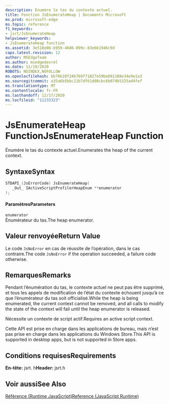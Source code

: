 ```yaml
---
description: Énumère le tas du contexte actuel.
title: Fonction JsEnumerateHeap | Documents Microsoft
ms.prod: microsoft-edge
ms.topic: reference
f1_keywords:
- jsrt/JsEnumerateHeap
helpviewer_keywords:
- JsEnumerateHeap function
ms.assetid: 3e518e0b-b959-4686-899c-83e6b1946c9d
caps.latest.revision: 12
author: MSEdgeTeam
ms.author: msedgedevrel
ms.date: 11/19/2020
ROBOTS: NOINDEX,NOFOLLOW
ms.openlocfilehash: bb76b28f24b769f71827e59be691188e34e9e1a3
ms.sourcegitcommit: a35a6b5bbc21b7df61d08cbc6b074b5325ad4fef
ms.translationtype: MT
ms.contentlocale: fr-FR
ms.lasthandoff: 12/17/2020
ms.locfileid: "11233323"
---
```

# <span data-ttu-id="d8a20-103">JsEnumerateHeap Function</span><span class="sxs-lookup"><span data-stu-id="d8a20-103">JsEnumerateHeap Function</span></span>

<span data-ttu-id="d8a20-104">Énumère le tas du contexte actuel.</span><span class="sxs-lookup"><span data-stu-id="d8a20-104">Enumerates the heap of the current context.</span></span>  
  
## <span data-ttu-id="d8a20-105">Syntaxe</span><span class="sxs-lookup"><span data-stu-id="d8a20-105">Syntax</span></span>  
  
```cpp  
STDAPI_(JsErrorCode) JsEnumerateHeap(  
   _Out_ IActiveScriptProfilerHeapEnum **enumerator  
);  
```  
  
#### <span data-ttu-id="d8a20-106">Paramètres</span><span class="sxs-lookup"><span data-stu-id="d8a20-106">Parameters</span></span>  
 `enumerator`  
 <span data-ttu-id="d8a20-107">Énumérateur du tas.</span><span class="sxs-lookup"><span data-stu-id="d8a20-107">The heap enumerator.</span></span>  
  
## <span data-ttu-id="d8a20-108">Valeur renvoyée</span><span class="sxs-lookup"><span data-stu-id="d8a20-108">Return Value</span></span>  
 <span data-ttu-id="d8a20-109">Le code `JsNoError` en cas de réussite de l’opération, dans le cas contraire.</span><span class="sxs-lookup"><span data-stu-id="d8a20-109">The code `JsNoError` if the operation succeeded, a failure code otherwise.</span></span>  
  
## <span data-ttu-id="d8a20-110">Remarques</span><span class="sxs-lookup"><span data-stu-id="d8a20-110">Remarks</span></span>  
 <span data-ttu-id="d8a20-111">Pendant l’énumération du tas, le contexte actuel ne peut pas être supprimé, et tous les appels de modification de l’état du contexte échouent jusqu’à ce que l’énumérateur du tas soit officialisé.</span><span class="sxs-lookup"><span data-stu-id="d8a20-111">While the heap is being enumerated, the current context cannot be removed, and all calls to modify the state of the context will fail until the heap enumerator is released.</span></span>  
  
 <span data-ttu-id="d8a20-112">Nécessite un contexte de script actif.</span><span class="sxs-lookup"><span data-stu-id="d8a20-112">Requires an active script context.</span></span>  
  
 <span data-ttu-id="d8a20-113">Cette API est prise en charge dans les applications de bureau, mais n’est pas prise en charge dans les applications du Windows Store.</span><span class="sxs-lookup"><span data-stu-id="d8a20-113">This API is supported in desktop apps, but is not supported in Store apps.</span></span>  
  
## <span data-ttu-id="d8a20-114">Conditions requises</span><span class="sxs-lookup"><span data-stu-id="d8a20-114">Requirements</span></span>  
 <span data-ttu-id="d8a20-115">**En-tête:** jsrt. h</span><span class="sxs-lookup"><span data-stu-id="d8a20-115">**Header:** jsrt.h</span></span>  
  
## <span data-ttu-id="d8a20-116">Voir aussi</span><span class="sxs-lookup"><span data-stu-id="d8a20-116">See Also</span></span>  
 [<span data-ttu-id="d8a20-117">Référence (Runtime JavaScript)</span><span class="sxs-lookup"><span data-stu-id="d8a20-117">Reference (JavaScript Runtime)</span></span>](../chakra-hosting/reference-javascript-runtime.md)
